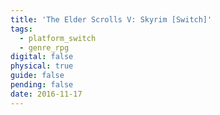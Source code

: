 ```yaml
---
title: 'The Elder Scrolls V: Skyrim [Switch]'
tags:
  - platform_switch
  - genre_rpg
digital: false
physical: true
guide: false
pending: false
date: 2016-11-17
---
```

